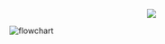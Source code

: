 

<p align="center">
  <img src="https://i.postimg.cc/3RJ0wDjB/Blank-diagram.png">
</p>


![flowchart](https://i.postimg.cc/3RJ0wDjB/Blank-diagram.png)